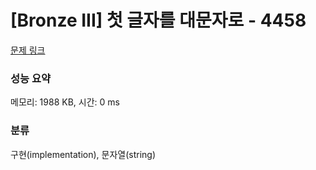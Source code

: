 # [Bronze III] 첫 글자를 대문자로 - 4458 

[문제 링크](https://www.acmicpc.net/problem/4458) 

### 성능 요약

메모리: 1988 KB, 시간: 0 ms

### 분류

구현(implementation), 문자열(string)

